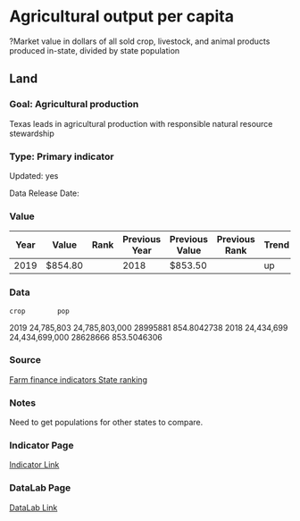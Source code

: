 # Agricultural output per capita
?Market value in dollars of all sold crop, livestock, and animal products produced in-state, divided by state population
## Land
### Goal: Agricultural production
Texas leads in agricultural production with responsible natural resource stewardship
### Type: Primary indicator
Updated: yes
Data Release Date: 

### Value

| Year      |  Value      | Rank        | Previous Year | Previous Value | Previous Rank | Trend | 
| ----------- | ----------- | ----------- | ----------- | ----------- | ----------- | -----------|
|   2019       | $854.80       |           |      2018   |   $853.50      |          |    up     | 

### Data

	crop		pop	
2019	24,785,803	24,785,803,000	28995881	854.8042738
2018	24,434,699	24,434,699,000	28628666	853.5046306


### Source

[Farm finance indicators State ranking](https://data.ers.usda.gov/reports.aspx?ID=17839#P014d0d56d2b14a109de84385f0c5c32c_7_185iT0R0x3)

### Notes

Need to get populations for other states to compare.


### Indicator Page

[Indicator Link](https://indicators.texas2036.org/indicator/77)

### DataLab Page

[DataLab Link](https://datalab.texas2036.org/rqtpwne/u-s-and-state-farm-income-and-wealth-statistics?accesskey=bjxasze)